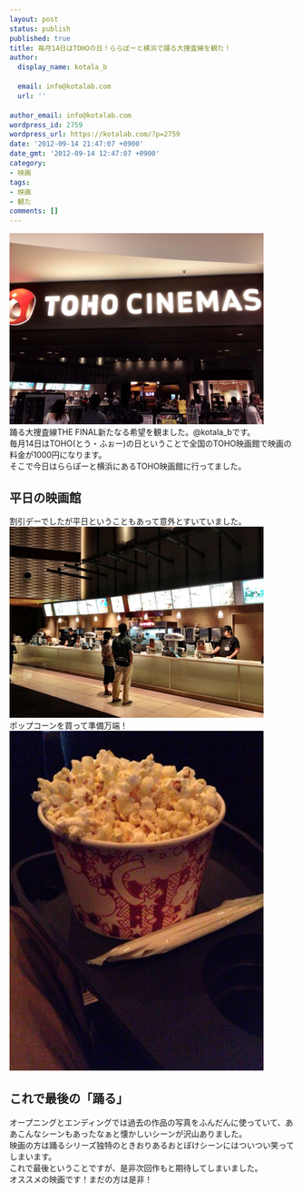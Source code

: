 ```yaml
---
layout: post
status: publish
published: true
title: 毎月14日はTOHOの日！ららぽーと横浜で踊る大捜査線を観た！
author:
  display_name: kotala_b

  email: info@kotalab.com
  url: ''

author_email: info@kotalab.com
wordpress_id: 2759
wordpress_url: https://kotalab.com/?p=2759
date: '2012-09-14 21:47:07 +0900'
date_gmt: '2012-09-14 12:47:07 +0900'
category:
- 映画
tags:
- 映画
- 観た
comments: []
---
```

<p><img alt="" src="/wp-content/uploads/slooProImg_20120914214655.jpg" width="448" height="336" /><br />
踊る大捜査線THE FINAL新たなる希望を観ました。@kotala_bです。<br />
毎月14日はTOHO(とう・ふぉー)の日ということで全国のTOHO映画館で映画の料金が1000円になります。<br />
そこで今日はららぽーと横浜にあるTOHO映画館に行ってました。<br />
</p>
<!--more-->
<h2>平日の映画館</h2>
<p>割引デーでしたが平日ということもあって意外とすいていました。<br />
<img alt="" src="/wp-content/uploads/slooProImg_20120914214701.jpg" width="448" height="336" /><br />
ポップコーンを買って準備万端！<br />
<img alt="" src="/wp-content/uploads/slooProImg_20120914214705.jpg" width="448" height="598" /></p>
<h2>これで最後の「踊る」</h2>
<p>オープニングとエンディングでは過去の作品の写真をふんだんに使っていて、ああこんなシーンもあったなぁと懐かしいシーンが沢山ありました。<br />
映画の方は踊るシリーズ独特のときおりあるおとぼけシーンにはついつい笑ってしまいます。<br />
これで最後ということですが、是非次回作もと期待してしまいました。<br />
オススメの映画です！まだの方は是非！</p>
